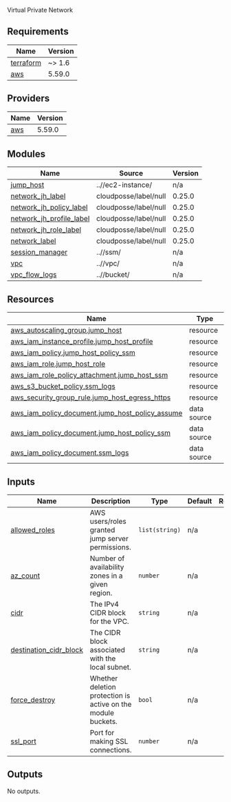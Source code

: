 Virtual Private Network

<!-- BEGIN_TF_DOCS -->
## Requirements

| Name | Version |
|------|---------|
| <a name="requirement_terraform"></a> [terraform](#requirement\_terraform) | ~> 1.6 |
| <a name="requirement_aws"></a> [aws](#requirement\_aws) | 5.59.0 |

## Providers

| Name | Version |
|------|---------|
| <a name="provider_aws"></a> [aws](#provider\_aws) | 5.59.0 |

## Modules

| Name | Source | Version |
|------|--------|---------|
| <a name="module_jump_host"></a> [jump\_host](#module\_jump\_host) | ..//ec2-instance/ | n/a |
| <a name="module_network_jh_label"></a> [network\_jh\_label](#module\_network\_jh\_label) | cloudposse/label/null | 0.25.0 |
| <a name="module_network_jh_policy_label"></a> [network\_jh\_policy\_label](#module\_network\_jh\_policy\_label) | cloudposse/label/null | 0.25.0 |
| <a name="module_network_jh_profile_label"></a> [network\_jh\_profile\_label](#module\_network\_jh\_profile\_label) | cloudposse/label/null | 0.25.0 |
| <a name="module_network_jh_role_label"></a> [network\_jh\_role\_label](#module\_network\_jh\_role\_label) | cloudposse/label/null | 0.25.0 |
| <a name="module_network_label"></a> [network\_label](#module\_network\_label) | cloudposse/label/null | 0.25.0 |
| <a name="module_session_manager"></a> [session\_manager](#module\_session\_manager) | ..//ssm/ | n/a |
| <a name="module_vpc"></a> [vpc](#module\_vpc) | ..//vpc/ | n/a |
| <a name="module_vpc_flow_logs"></a> [vpc\_flow\_logs](#module\_vpc\_flow\_logs) | ..//bucket/ | n/a |

## Resources

| Name | Type |
|------|------|
| [aws_autoscaling_group.jump_host](https://registry.terraform.io/providers/hashicorp/aws/5.59.0/docs/resources/autoscaling_group) | resource |
| [aws_iam_instance_profile.jump_host_profile](https://registry.terraform.io/providers/hashicorp/aws/5.59.0/docs/resources/iam_instance_profile) | resource |
| [aws_iam_policy.jump_host_policy_ssm](https://registry.terraform.io/providers/hashicorp/aws/5.59.0/docs/resources/iam_policy) | resource |
| [aws_iam_role.jump_host_role](https://registry.terraform.io/providers/hashicorp/aws/5.59.0/docs/resources/iam_role) | resource |
| [aws_iam_role_policy_attachment.jump_host_ssm](https://registry.terraform.io/providers/hashicorp/aws/5.59.0/docs/resources/iam_role_policy_attachment) | resource |
| [aws_s3_bucket_policy.ssm_logs](https://registry.terraform.io/providers/hashicorp/aws/5.59.0/docs/resources/s3_bucket_policy) | resource |
| [aws_security_group_rule.jump_host_egress_https](https://registry.terraform.io/providers/hashicorp/aws/5.59.0/docs/resources/security_group_rule) | resource |
| [aws_iam_policy_document.jump_host_policy_assume](https://registry.terraform.io/providers/hashicorp/aws/5.59.0/docs/data-sources/iam_policy_document) | data source |
| [aws_iam_policy_document.jump_host_policy_ssm](https://registry.terraform.io/providers/hashicorp/aws/5.59.0/docs/data-sources/iam_policy_document) | data source |
| [aws_iam_policy_document.ssm_logs](https://registry.terraform.io/providers/hashicorp/aws/5.59.0/docs/data-sources/iam_policy_document) | data source |

## Inputs

| Name | Description | Type | Default | Required |
|------|-------------|------|---------|:--------:|
| <a name="input_allowed_roles"></a> [allowed\_roles](#input\_allowed\_roles) | AWS users/roles granted jump server permissions. | `list(string)` | n/a | yes |
| <a name="input_az_count"></a> [az\_count](#input\_az\_count) | Number of availability zones in a given region. | `number` | n/a | yes |
| <a name="input_cidr"></a> [cidr](#input\_cidr) | The IPv4 CIDR block for the VPC. | `string` | n/a | yes |
| <a name="input_destination_cidr_block"></a> [destination\_cidr\_block](#input\_destination\_cidr\_block) | The CIDR block associated with the local subnet. | `string` | n/a | yes |
| <a name="input_force_destroy"></a> [force\_destroy](#input\_force\_destroy) | Whether deletion protection is active on the module buckets. | `bool` | n/a | yes |
| <a name="input_ssl_port"></a> [ssl\_port](#input\_ssl\_port) | Port for making SSL connections. | `number` | n/a | yes |

## Outputs

No outputs.
<!-- END_TF_DOCS -->